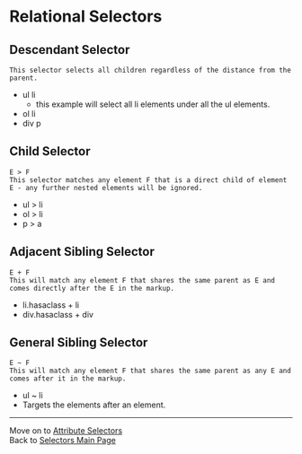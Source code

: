 # Relational Selectors

## Descendant Selector
    This selector selects all children regardless of the distance from the parent. 
- ul li
    - this example will select all li elements under all the ul elements. 
- ol li
- div p

## Child Selector
    E > F
    This selector matches any element F that is a direct child of element E - any further nested elements will be ignored. 
- ul > li
- ol > li
- p > a

## Adjacent Sibling Selector
    E + F
    This will match any element F that shares the same parent as E and comes directly after the E in the markup. 
- li.hasaclass + li
- div.hasaclass + div

## General Sibling Selector
    E ~ F
    This will match any element F that shares the same parent as any E and comes after it in the markup.
- ul ~ li
- Targets the elements after an element. 
___
Move on to [Attribute Selectors](02-attribute-selectors.md)  
Back to [Selectors Main Page](00-selectors.md)